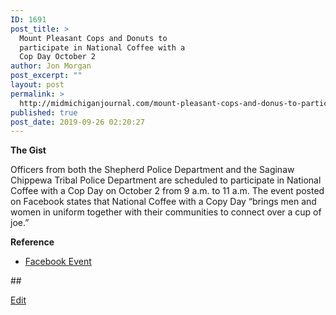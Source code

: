 ```yaml
---
ID: 1691
post_title: >
  Mount Pleasant Cops and Donuts to
  participate in National Coffee with a
  Cop Day October 2
author: Jon Morgan
post_excerpt: ""
layout: post
permalink: >
  http://midmichiganjournal.com/mount-pleasant-cops-and-donus-to-participate-in-national-coffee-with-a-cop-day-october-2
published: true
post_date: 2019-09-26 02:20:27
---
```

<b>The Gist</b>

Officers from both the Shepherd Police Department and the Saginaw Chippewa Tribal Police Department are scheduled to participate in National Coffee with a Cop Day on October 2 from 9 a.m. to 11 a.m. The event posted on Facebook states that National Coffee with a Copy Day “brings men and women in uniform together with their communities to connect over a cup of joe.”

<b>Reference</b>
<ul>
 	<li><a href="https://www.facebook.com/events/505817686865497/">Facebook Event</a></li>
</ul>
##

<a href="https://docs.google.com/document/d/1YtevU6HfmQQu-yrclZfQeiLTqRaXyAMXFDwwm2oDHlU/edit?usp=sharing">Edit</a>